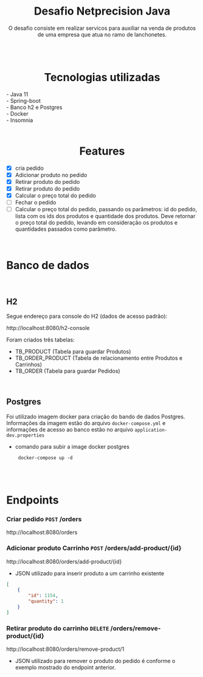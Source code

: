 <h1 align="center">Desafio Netprecision Java</h1>

<p align="center">O desafio consiste em realizar servicos para auxiliar 
na venda de produtos de uma empresa que atua no ramo de lanchonetes.</p>

<br>
<br>

<h1 align="center">Tecnologias utilizadas</h1>
- Java 11 </br>
- Spring-boot  </br>
- Banco h2 e Postgres  </br>
- Docker  </br>
- Insomnia  </br>

 </br>


<h1 align="center"> Features </h1>

- [x] cria pedido
- [x] Adicionar produto no pedido
- [x] Retirar produto do pedido
- [x] Retirar produto do pedido
- [x] Calcular o preço total do pedido
- [ ] Fechar o pedido
- [ ] Calcular o preço total do pedido, passando os parâmetros: id do pedido, lista com os 
ids dos produtos e quantidade dos produtos. Deve retornar o preço total do pedido, 
levando em consideração os produtos e quantidades passados como parâmetro.

</br>

# Banco de dados

</br>

## H2
Segue endereço para console do H2 (dados de acesso padrão):

http://localhost:8080/h2-console

Foram criados três tabelas:

- TB_PRODUCT (Tabela para guardar Produtos)
- TB_ORDER_PRODUCT  (Tabela de relacionamento entre Produtos e Carrinhos)
- TB_ORDER  (Tabela para guardar Pedidos)

</br>

## Postgres

Foi utilizado imagem docker para criação do bando de dados Postgres.
Informações da imagem estão do arquivo ``docker-compose.yml`` e informações de acesso ao banco estão no arquivo ``application-dev.properties``

- comando para subir a image docker postgres

    ``` docker-compose up -d```

</br>
</br>

# Endpoints

### Criar pedido ```POST``` /orders

http://localhost:8080/orders


### Adicionar produto Carrinho ```POST``` /orders/add-product/{id}

http://localhost:8080/orders/add-product/{id}


- JSON utilizado para inserir produto a um carrinho existente

```Json
[
	{
		"id": 1154,
		"quantity": 1
	}
]
```


### Retirar produto do carrinho ```DELETE``` /orders/remove-product/{id}

http://localhost:8080/orders/remove-product/1

- JSON utilizado para remover o produto do pedido é conforme o exemplo mostrado do endpoint anterior.


